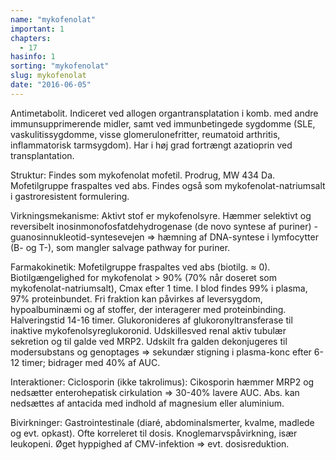 ```yaml
---
name: "mykofenolat"
important: 1
chapters:
  - 17
hasinfo: 1
sorting: "mykofenolat"
slug: mykofenolat
date: "2016-06-05"
---
```


Antimetabolit. Indiceret ved allogen organtransplatation i komb. med andre
immunsupprimerende midler, samt ved immunbetingede sygdomme (SLE,
vaskulitissygdomme, visse glomerulonefritter, reumatoid arthritis,
inflammatorisk tarmsygdom). Har i høj grad fortrængt azatioprin ved
transplantation.

Struktur: Findes som mykofenolat mofetil. Prodrug, MW 434 Da. Mofetilgruppe
fraspaltes ved abs. Findes også som mykofenolat-natriumsalt i gastroresistent
formulering.

Virkningsmekanisme: Aktivt stof er mykofenolsyre. Hæmmer selektivt og
reversibelt inosinmonofosfatdehydrogenase (de novo syntese af puriner) -
guanosinnukleotid-syntesevejen => hæmning af DNA-syntese i lymfocytter (B- og
T-), som mangler salvage pathway for puriner.

Farmakokinetik: Mofetilgruppe fraspaltes ved abs (biotilg. ≈ 0).
Biotilgængelighed for mykofenolat > 90% (70% når doseret som
mykofenolat-natriumsalt), Cmax efter 1 time. I blod findes 99% i plasma, 97%
proteinbundet. Fri fraktion kan påvirkes af leversygdom, hypoalbuminæmi og af
stoffer, der interagerer med proteinbinding. Halveringstid 14-16 timer.
Glukoronideres af glukoronyltransferase til inaktive mykofenolsyreglukoronid.
Udskillesved renal aktiv tubulær sekretion og til galde ved MRP2. Udskilt fra
galden dekonjugeres til modersubstans og genoptages => sekundær stigning i
plasma-konc efter 6-12 timer; bidrager med 40% af AUC.

Interaktioner: Ciclosporin (ikke takrolimus): Cikosporin hæmmer MRP2 og
nedsætter enterohepatisk cirkulation => 30-40% lavere AUC. Abs. kan nedsættes af
antacida med indhold af magnesium eller aluminium.

Bivirkninger: Gastrointestinale (diaré, abdominalsmerter, kvalme, madlede og
evt. opkast). Ofte korreleret til dosis. Knoglemarvspåvirkning, især leukopeni.
Øget hyppighed af CMV-infektion => evt. dosisreduktion.
